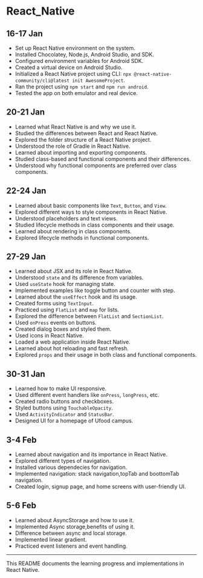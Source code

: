 # React_Native

## 16-17 Jan
- Set up React Native environment on the system.
- Installed Chocolatey, Node.js, Android Studio, and SDK.
- Configured environment variables for Android SDK.
- Created a virtual device on Android Studio.
- Initialized a React Native project using CLI: `npx @react-native-community/cli@latest init AwesomeProject`.
- Ran the project using `npm start` and `npm run android`.
- Tested the app on both emulator and real device.

## 20-21 Jan
- Learned what React Native is and why we use it.
- Studied the differences between React and React Native.
- Explored the folder structure of a React Native project.
- Understood the role of Gradle in React Native.
- Learned about importing and exporting components.
- Studied class-based and functional components and their differences.
- Understood why functional components are preferred over class components.

## 22-24 Jan
- Learned about basic components like `Text`, `Button`, and `View`.
- Explored different ways to style components in React Native.
- Understood placeholders and text views.
- Studied lifecycle methods in class components and their usage.
- Learned about rendering in class components.
- Explored lifecycle methods in functional components.

## 27-29 Jan
- Learned about JSX and its role in React Native.
- Understood `state` and its difference from variables.
- Used `useState` hook for managing state.
- Implemented examples like toggle button and counter with step.
- Learned about the `useEffect` hook and its usage.
- Created forms using `TextInput`.
- Practiced using `FlatList` and `map` for lists.
- Explored the difference between `FlatList` and `SectionList`.
- Used `onPress` events on buttons.
- Created dialog boxes and styled them.
- Used icons in React Native.
- Loaded a web application inside React Native.
- Learned about hot reloading and fast refresh.
- Explored `props` and their usage in both class and functional components.

## 30-31 Jan
- Learned how to make UI responsive.
- Used different event handlers like `onPress`, `longPress`, etc.
- Created radio buttons and checkboxes.
- Styled buttons using `TouchableOpacity`.
- Used `ActivityIndicator` and `StatusBar`.
- Designed UI for a homepage of Ufood campus.

## 3-4 Feb
- Learned about navigation and its importance in React Native.
- Explored different types of navigation.
- Installed various dependecies for navigation.
- Implemented navigation: stack navigation,topTab and boottomTab navigation.
- Created login, signup page, and home screens with user-friendly UI.

## 5-6 Feb
- Learned about AsyncStorage and how to use it.
- Implemented Async storage,benefits of using it.
- Difference between async and local storage.
- Implemented linear gradient.
- Practiced event listeners and event handling.

---
This README documents the learning progress and implementations in React Native.

